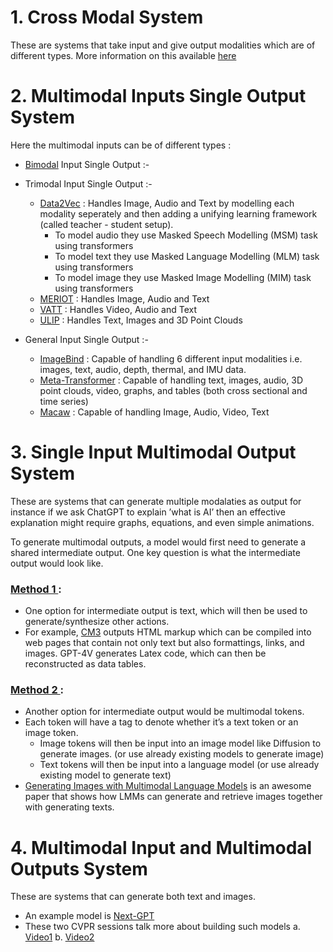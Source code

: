 # 1. Cross Modal System
These are systems that take input and give output modalities which are of different types. More information on this available [here](https://github.com/khetansarvesh/multimodal_ai/tree/main/cross_modal)

# 2. Multimodal Inputs Single Output System 
Here the multimodal inputs can be of different types : 
- [Bimodal](https://github.com/khetansarvesh/multimodal_ai/blob/main/multimodal_input_single_output/bimodal_input_single_output.md) Input Single Output :-
  
- Trimodal Input Single Output :-
  - [Data2Vec](https://arxiv.org/pdf/2202.03555) : Handles Image, Audio and Text by modelling each modality seperately and then adding a unifying learning framework (called teacher - student setup).
    - To model audio they use Masked Speech Modelling (MSM) task using transformers
    - To model text they use Masked Language Modelling (MLM) task using transformers
    - To model image they use Masked Image Modelling (MIM) task using transformers
  - [MERIOT](https://arxiv.org/pdf/2201.02639) : Handles Image, Audio and Text
  - [VATT](https://arxiv.org/pdf/2104.11178) : Handles Video, Audio and Text
  - [ULIP](https://arxiv.org/abs/2212.05171) : Handles Text, Images and 3D Point Clouds
    
- General Input Single Output :-
  - [ImageBind](https://arxiv.org/pdf/2305.05665) : Capable of handling 6 different input modalities i.e. images, text, audio, depth, thermal, and IMU data.
  - [Meta-Transformer](https://kxgong.github.io/meta_transformer/) : Capable of handling text, images, audio, 3D point clouds, video, graphs, and tables (both cross sectional and time series)
  - [Macaw](https://arxiv.org/abs/2306.09093) : Capable of handling Image, Audio, Video, Text

# 3. Single Input Multimodal Output System
These are systems that can generate multiple modalaties as output for instance if we ask ChatGPT to explain ’what is AI’ then an effective explanation might require graphs, equations, and even simple animations.

To generate multimodal outputs, a model would first need to generate a shared intermediate output. One key question is what the intermediate output would look like.

### <ins> Method 1 </ins> : 
- One option for intermediate output is text, which will then be used to generate/synthesize other actions.
- For example, [CM3](https://arxiv.org/abs/2201.07520) outputs HTML markup which can be compiled into web pages that contain not only text but also formattings, links, and images. GPT-4V generates Latex code, which can then be reconstructed as data tables.

### <ins> Method 2 </ins> : 
- Another option for intermediate output would be multimodal tokens.
- Each token will have a tag to denote whether it’s a text token or an image token. 
  - Image tokens will then be input into an image model like Diffusion to generate images. (or use already existing models to generate image)
  - Text tokens will then be input into a language model (or use already existing model to generate text)
- [Generating Images with Multimodal Language Models](https://arxiv.org/abs/2305.17216) is an awesome paper that shows how LMMs can generate and retrieve images together with generating texts.




# 4. Multimodal Input and Multimodal Outputs System
These are systems that can generate both text and images.
- An example model is [Next-GPT](https://next-gpt.github.io/)
- These two CVPR sessions talk more about building such models
  a. [Video1](https://www.youtube.com/watch?v=pHBT3zXxQX8)
  b. [Video2](https://www.youtube.com/watch?v=mkI7EPD1vp8)

